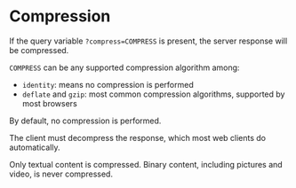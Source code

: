# Compression

If the query variable `?compress=COMPRESS` is present, the server response will
be compressed.

`COMPRESS` can be any supported compression algorithm among:
  - `identity`: means no compression is performed
  - `deflate` and `gzip`: most common compression algorithms, supported by
    most browsers

By default, no compression is performed.

The client must decompress the response, which most web clients do
automatically.

Only textual content is compressed. Binary content, including pictures and
video, is never compressed.
